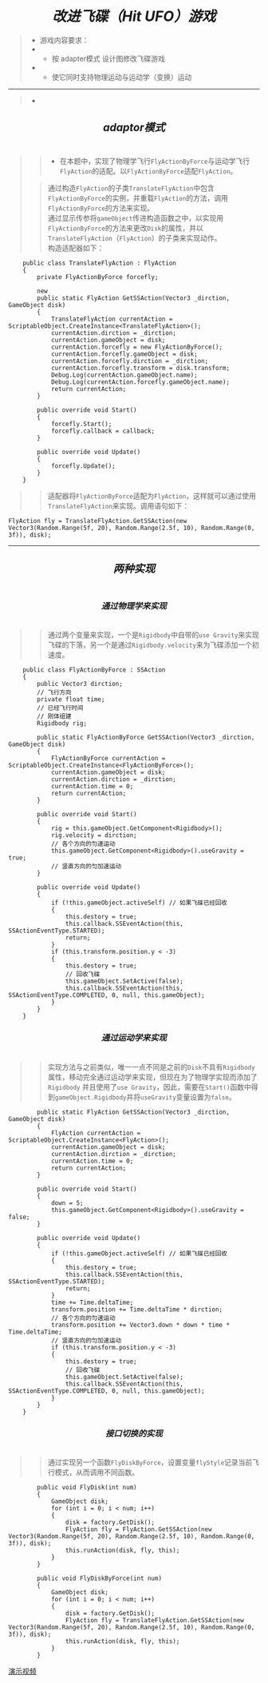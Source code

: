 # **_<center>改进飞碟（Hit UFO）游戏</center>_**
> - 游戏内容要求：<br>
> - - 按 adapter模式 设计图修改飞碟游戏<br>
> - - 使它同时支持物理运动与运动学（变换）运动<br>


------------
> - 
## **_<center>adaptor模式</center>_**<br>
> 
>> - 在本题中，实现了物理学飞行`FlyActionByForce`与运动学飞行`FlyAction`的适配。以`FlyActionByForce`适配`FlyAction`。<br>
>
>> 通过构造`FlyAction`的子类`TranslateFlyAction`中包含`FlyActionByForce`的实例，并重载`FlyAction`的方法，调用`FlyActionByForce`的方法来实现。<br>
>> 通过显示传参将`gameObject`传进构造函数之中，以实现用`FlyActionByForce`的方法来更改`Disk`的属性，并以`TranslateFlyAction`（`FlyAction`）的子类来实现动作。<br>
>> 构造适配器如下：<br>
```
    public class TranslateFlyAction : FlyAction
    {
        private FlyActionByForce forcefly;

        new
        public static FlyAction GetSSAction(Vector3 _dirction, GameObject disk)
        {
            TranslateFlyAction currentAction = ScriptableObject.CreateInstance<TranslateFlyAction>();
            currentAction.dirction = _dirction;
            currentAction.gameObject = disk;
            currentAction.forcefly = new FlyActionByForce();
            currentAction.forcefly.gameObject = disk;
            currentAction.forcefly.dirction = _dirction;
            currentAction.forcefly.transform = disk.transform;
            Debug.Log(currentAction.gameObject.name);
            Debug.Log(currentAction.forcefly.gameObject.name);
            return currentAction;
        }

        public override void Start()
        {
            forcefly.Start();
            forcefly.callback = callback;
        }

        public override void Update()
        {
            forcefly.Update();
        }
    }
```
>> 适配器将`FlyActionByForce`适配为`FlyAction`，这样就可以通过使用`TranslateFlyAction`来实现。调用语句如下：<br>
```
FlyAction fly = TranslateFlyAction.GetSSAction(new Vector3(Random.Range(5f, 20), Random.Range(2.5f, 10), Random.Range(0, 3f)), disk);
```

--------
## **_<center>两种实现</center>_**<br>
### **_<center>通过物理学来实现</center>_**<br>
> 
>> 通过两个变量来实现，一个是`Rigidbody`中自带的`use Gravity`来实现飞碟的下落，另一个是通过`Rigidbody.velocity`来为飞碟添加一个初速度。<br>

```
    public class FlyActionByForce : SSAction
    {
        public Vector3 dirction;
        // 飞行方向
        private float time;
        // 已经飞行时间
        // 刚体组建
        Rigidbody rig;

        public static FlyActionByForce GetSSAction(Vector3 _dirction, GameObject disk)
        {
            FlyActionByForce currentAction = ScriptableObject.CreateInstance<FlyActionByForce>();
            currentAction.gameObject = disk;
            currentAction.dirction = _dirction;
            currentAction.time = 0;
            return currentAction;
        }

        public override void Start()
        {
            rig = this.gameObject.GetComponent<Rigidbody>();
            rig.velocity = dirction;
            // 各个方向的匀速运动
            this.gameObject.GetComponent<Rigidbody>().useGravity = true;
            // 竖直方向的匀加速运动
        }

        public override void Update()
        {
            if (!this.gameObject.activeSelf) // 如果飞碟已经回收
            {
                this.destory = true;
                this.callback.SSEventAction(this, SSActionEventType.STARTED);
                return;
            }
            if (this.transform.position.y < -3)
            {
                this.destory = true;
                // 回收飞碟
                this.gameObject.SetActive(false);
                this.callback.SSEventAction(this, SSActionEventType.COMPLETED, 0, null, this.gameObject);
            }
        }
    }
```

### **_<center>通过运动学来实现</center>_**<br>
>
>> 实现方法与之前类似，唯一一点不同是之前的`Disk`不具有`Rigidbody`属性，移动完全通过运动学来实现，但现在为了物理学实现而添加了`Rigidbody` 并且使用了`use Gravity`，因此，需要在`Start()`函数中得到`gameObject.Rigidbody`并将`useGravity`变量设置为`false`。<br>
```
        public static FlyAction GetSSAction(Vector3 _dirction, GameObject disk)
        {
            FlyAction currentAction = ScriptableObject.CreateInstance<FlyAction>();
            currentAction.gameObject = disk;
            currentAction.dirction = _dirction;
            currentAction.time = 0;
            return currentAction;
        }

        public override void Start()
        {
            down = 5;
            this.gameObject.GetComponent<Rigidbody>().useGravity = false;
        }

        public override void Update()
        {
            if (!this.gameObject.activeSelf) // 如果飞碟已经回收
            {
                this.destory = true;
                this.callback.SSEventAction(this, SSActionEventType.STARTED);
                return;
            }
            time += Time.deltaTime;
            transform.position += Time.deltaTime * dirction;
            // 各个方向的匀速运动
            transform.position += Vector3.down * down * time * Time.deltaTime;
            // 竖直方向的匀加速运动
            if (this.transform.position.y < -3)
            {
                this.destory = true;
                // 回收飞碟
                this.gameObject.SetActive(false);
                this.callback.SSEventAction(this, SSActionEventType.COMPLETED, 0, null, this.gameObject);
            }
        }
    }
``` 

### **_<center>接口切换的实现</center>_**<br>
>> 通过实现另一个函数`FlyDiskByForce`，设置变量`flyStyle`记录当前飞行模式，从而调用不同函数。<br>
```
        public void FlyDisk(int num)
        {
            GameObject disk;
            for (int i = 0; i < num; i++)
            {
                disk = factory.GetDisk();
                FlyAction fly = FlyAction.GetSSAction(new Vector3(Random.Range(5f, 20), Random.Range(2.5f, 10), Random.Range(0, 3f)), disk);
                this.runAction(disk, fly, this);
            }
        }

        public void FlyDiskByForce(int num)
        {
            GameObject disk;
            for (int i = 0; i < num; i++)
            {
                disk = factory.GetDisk();
                FlyAction fly = TranslateFlyAction.GetSSAction(new Vector3(Random.Range(5f, 20), Random.Range(2.5f, 10), Random.Range(0, 3f)), disk);
                this.runAction(disk, fly, this);
            }
        }
```
[演示视频](https://pan.baidu.com/s/1zlTKH3u080ayWEBtQqIO_g)
